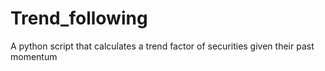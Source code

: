 # Trend_following
A python script that calculates a trend factor of securities given their past momentum
